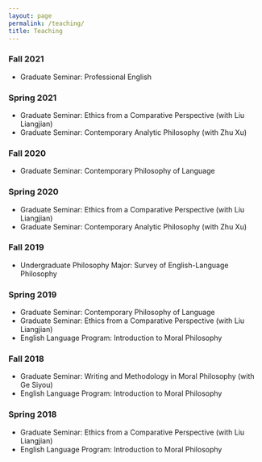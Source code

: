 ```yaml
---
layout: page
permalink: /teaching/
title: Teaching
---
```

### Fall 2021
- Graduate Seminar: Professional English

### Spring 2021
- Graduate Seminar: Ethics from a Comparative Perspective (with Liu Liangjian)
- Graduate Seminar: Contemporary Analytic Philosophy (with Zhu Xu)

### Fall 2020
- Graduate Seminar: Contemporary Philosophy of Language

### Spring 2020
- Graduate Seminar: Ethics from a Comparative Perspective (with Liu Liangjian)
- Graduate Seminar: Contemporary Analytic Philosophy (with Zhu Xu)

### Fall 2019
- Undergraduate Philosophy Major: Survey of English-Language Philosophy

### Spring 2019
- Graduate Seminar: Contemporary Philosophy of Language
- Graduate Seminar: Ethics from a Comparative Perspective (with Liu Liangjian)
- English Language Program: Introduction to Moral Philosophy

### Fall 2018
- Graduate Seminar: Writing and Methodology in Moral Philosophy (with Ge Siyou)
- English Language Program: Introduction to Moral Philosophy

### Spring 2018
- Graduate Seminar: Ethics from a Comparative Perspective (with Liu Liangjian)
- English Language Program: Introduction to Moral Philosophy
